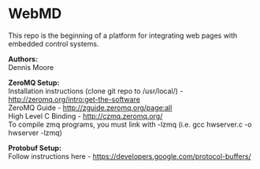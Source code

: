 # WebMD
This repo is the beginning of a platform for integrating web pages with embedded control systems.

<b> Authors: </b>
<br />
Dennis Moore
<br />

<b> ZeroMQ Setup: </b>
<br />
Installation instructions (clone git repo to /usr/local/) - http://zeromq.org/intro:get-the-software
<br />
ZeroMQ Guide - http://zguide.zeromq.org/page:all
<br />
High Level C Binding - http://czmq.zeromq.org/
<br />
To compile zmq programs, you must link with -lzmq (i.e. gcc hwserver.c -o hwserver -lzmq)

<b> Protobuf Setup: </b>
<br />
Follow instructions here - https://developers.google.com/protocol-buffers/
<br />

